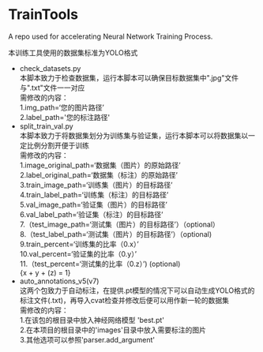 # TrainTools

A repo used for accelerating Neural Network Training Process.  

本训练工具使用的数据集标准为YOLO格式

- check_datasets.py  
本脚本致力于检查数据集，运行本脚本可以确保目标数据集中".jpg"文件与".txt"文件一一对应  
需修改的内容：  
1.img_path=‘您的图片路径’  
2.label_path='您的标注路径'  
- split_train_val.py  
本脚本致力于将数据集划分为训练集与验证集，运行本脚本可以将数据集以一定比例分割开便于训练  
需修改的内容：  
1.image_original_path=‘数据集（图片）的原始路径’  
2.label_original_path=‘数据集（标注）的原始路径’  
3.train_image_path=‘训练集（图片）的目标路径’  
4.train_label_path=‘训练集（标注）的目标路径’  
5.val_image_path=‘验证集（图片）的目标路径’  
6.val_label_path=‘验证集（标注）的目标路径’  
7.（test_image_path=‘测试集（图片）的目标路径’）（optional）  
8.（test_label_path=‘测试集（图片）的目标路径’）（optional)    
9.train_percent=‘训练集的比率（0.x）’  
10.val_percent=‘验证集的比率（0.y）’  
11.（test_percent=‘测试集的比率（0.z）’) (optional)  
{x + y + (z) = 1}
- auto_annotations_v5(v7)  
这两个包致力于自动标注，在提供.pt模型的情况下可以自动生成YOLO格式的标注文件(.txt)，再导入cvat检查并修改后便可以用作新一轮的数据集  
需修改的内容：  
1.在该包的根目录中放入神经网络模型  'best.pt'  
2.在本项目的根目录中的'images'目录中放入需要标注的图片  
3.其他选项可以参照'parser.add_argument'



